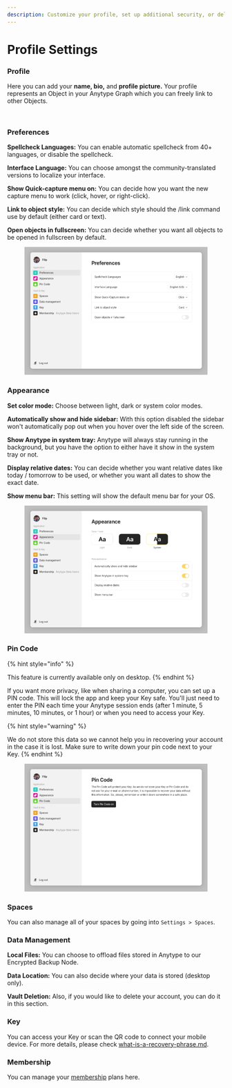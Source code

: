 ```yaml
---
description: Customize your profile, set up additional security, or delete your account
---
```


# Profile Settings

### Profile

Here you can add your **name, bio,** and **profile picture.** Your profile represents an Object in your Anytype Graph which you can freely link to other Objects.

<figure><img src="../../.gitbook/assets/Screenshot 2023-08-17 at 18.24.27.png" alt=""><figcaption></figcaption></figure>

### Preferences

**Spellcheck Languages:** You can enable automatic spellcheck from 40+ languages, or disable the spellcheck.

**Interface Language:** You can choose amongst the community-translated versions to localize your interface.

**Show Quick-capture menu on:** You can decide how you want the new capture menu to work (click, hover, or right-click).

**Link to object style:** You can decide which style should the /link command use by default (either card or text).

**Open objects in fullscreen:** You can decide whether you want all objects to be opened in fullscreen by default.

<figure><img src="../../.gitbook/assets/image (65).png" alt=""><figcaption></figcaption></figure>

### Appearance

**Set color mode:** Choose between light, dark or system color modes.

**Automatically show and hide sidebar:** With this option disabled the sidebar won't automatically pop out when you hover over the left side of the screen.

**Show Anytype in system tray:** Anytype will always stay running in the background, but you have the option to either have it show in the system tray or not.

**Display relative dates:** You can decide whether you want relative dates like today / tomorrow to be used, or whether you want all dates to show the exact date.

**Show menu bar:** This setting will show the default menu bar for your OS.

<figure><img src="../../.gitbook/assets/image (66).png" alt=""><figcaption></figcaption></figure>

### Pin Code

{% hint style="info" %}

This feature is currently available only on desktop.
{% endhint %}

If you want more privacy, like when sharing a computer, you can set up a PIN code. This will lock the app and keep your Key safe. You'll just need to enter the PIN each time your Anytype session ends (after 1 minute, 5 minutes, 10 minutes, or 1 hour) or when you need to access your Key.

{% hint style="warning" %}

We do not store this data so we cannot help you in recovering your account in the case it is lost. Make sure to write down your pin code next to your Key.
{% endhint %}

<figure><img src="../../.gitbook/assets/image (67).png" alt=""><figcaption></figcaption></figure>

### Spaces

You can also manage all of your spaces by going into `Settings > Spaces`.

### Data Management

**Local Files:** You can choose to offload files stored in Anytype to our Encrypted Backup Node.

**Data Location:** You can also decide where your data is stored (desktop only).&#x20;

**Vault Deletion:** Also, if you would like to delete your account, you can do it in this section.

### Key

You can access your Key or scan the QR code to connect your mobile device. For more details, please check [what-is-a-recovery-phrase.md](../../data-and-security/what-is-a-recovery-phrase.md "mention").

### Membership

You can manage your [membership](../../memberships/monetization/) plans here.
